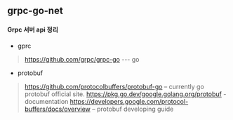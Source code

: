 ## grpc-go-net

#### Grpc 서버 api 정리

* gprc
> https://github.com/grpc/grpc-go   --- go
>
> 
* protobuf 
> https://github.com/protocolbuffers/protobuf-go – currently go protobuf official site.
> https://pkg.go.dev/google.golang.org/protobuf  - documentation
> https://developers.google.com/protocol-buffers/docs/overview – protobuf developing guide
